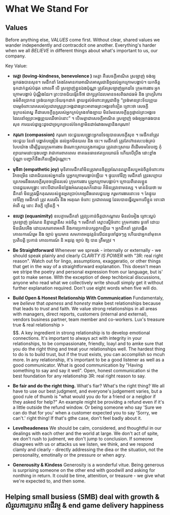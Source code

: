 # What We Stand For

## Values

Before anything else, *VALUES* come first. Without clear, shared values we wander independently and contracdcit one another. Everything's harder when we all *BELIEVE* in different things about what's important to us, our company.

Key Value: 

* **មេត្ដា (loving-kindness, benevolence )**
 មេត្ដា គឺសេចក្ដីអាណិត ស្រឡាញ់ ចង់ឲ្យអ្នកផងបានសុខ។ មេដឹកនាំ តែងតែមានការអាណិតអាសូរជានិច្ចដល់អ្នកក្រោមបង្គាប់។ យកចិត្ដទុកដាក់ខ្ពស់បំផុត ពោលគឺ បើ ស្រឡាញ់ខ្លួនឯងប៉ុណ្ណា ត្រូវតែស្រឡាញ់អ្នកដទៃ ក្រុមការងារ អ្នកក្រោមបង្គាប់ ប៉ុណ្ណឹងដែរ។ ព្រះបាទជ័យវរ្ម័នទី៧ ជាក្សត្រដែលមានទសពិធរាជធម៌ និង ព្រហ្មវិហារធម៌ពិតប្រាកដ ទ្រង់យកព្រះទ័យទុកដាក់ ខ្វាយខ្វល់ចំពោះរាស្ដ្រជានិច្ច “ទ្រង់មានព្រះទ័យព្រួយបារម្ភចំពោះរោគរបស់ប្រជារាស្ដ្រព្រះអង្គជាងព្រះអាពាធព្រះអង្គទៅទៀត ព្រោះថា សេចក្ដីទុក្របស់រាស្ដ្ គឺជាសេចក្ដីទុក្ខរបស់អ្នកគ្រប់គ្រងទាំងឡាយ មិនមែនសេចក្ដីទុក្ខផ្ទាល់ព្រះអង្គទេ ដែលនាំឲ្យព្រះអង្គព្រួយឈឺចាប់នោះ” ។ បើមេត្តាជាសេចក្តីអាណិត ស្រឡាញ់ ចង់ឲ្យអ្នកផងបានសុខ ការយល់ដូច្នេះដូចជាច្របូកច្របល់ចែកគ្នាមិនដាច់រវាងមេត្តានិងករុណា!
 
* **ករុណា (compassion)**
ករុណា ចេះជួយសង្គ្រោះអ្នកដទៃឲ្យបានសេចក្ដីសុខ ។ មេដឹកនាំត្រូវចេះជួយ នែនាំ បង្ហាត់បង្រៀន ដល់អ្នកមិនយល និង ចេះ។ មេដឹកនាំ ត្រូវតែហ៊ានលះបង់គ្រប់បែបយ៉ាង ដើម្បីជួយក្រុមការងារ
ដំណោះស្រាយក្នុងការជួយ ត្រូវដោះស្រាយ ពីដើមចមនៃបញ្ហ កុំព្យាយាមដោះចុងបញ្ហា វាជាការខាតពេល ខាតធនធានឥតប្រយោជន៍ ហើយបើប្រឹង ដោះខ្លាំងប៉ុណ្ណា បញ្ហាក៏នឹងកើនឡើងប៉ុណ្ណោះ។ 

* **មុទិតា (empathetic joy)**
មុទិតាមេដឹកនាំមិនត្រូវមានចិត្ដច្រណែនឈ្នានីសឬអន់ចិត្ដចំពោះការរីកចម្រើន ជោគជ័យរបស់អ្នកដទៃ ឬអ្នកក្រោមបង្គាប់ឡើយ ។ ផ្ទុយទៅវិញ មេដឹកនាំ ត្រូវសប្បាយត្រេកអរនឹងសេចក្ដីសុខចម្រើនរបស់ ក្រុមការងារ ឬអ្នកក្រោមបង្គាប់។ ក្រោយពីពេលខ្លួនបានជួយសង្គ្រោះ ទោះបីជាគេមិនថ្លែងអំណរគុណក៏ដោយ ក៏មិនត្រូវទោមនស្ស ។ មានន័យថា មេដឹកនាំ មិនត្រូវរម្លឹកគុណរបស់ខ្លួនអួតប្រាប់គេឲ្យដឹងពេលជួយអ្ន ករួមការងារនោះទេ ។ តែផ្ទុយទៅវិញ មេដឹកនាំ ត្រូវ សរសើរ និង អរគុណ ចំពោះ ប្រជាពលរដ្ឋ ដែលបានធ្វើល្អមកលើខ្លួន ទោះជាអំពើ ល្អ នោះ តិចក្ដី ច្រើនក្ដី ។

* **ឧបេក្ខា (equanimity)**
ឧបេក្ខាមេដឹកនាំ ត្រូវប្រកាន់ចិត្ដជាកណ្ដាល មិនលំអៀង ព្រោះស្អប់ ស្រឡាញ់ ច្រណែន និន្ទាឈ្នានីស អន់ចិត្ដ ។ មេដឹកនាំ ស្មោះស្មើចំពោះ ក្រុមការងារ ទូទៅ ដោយមិនរើសអើង ដោយសារភាព​អគតិ​ និងការប្រកាន់បក្សពួកឡើយ ។ អ្នកដឹកនាំ ត្រូវបង្កើតគោលការណ៍រួម និង ច្បាប់ មួយមាន សមភាពអនុវត្ដន៍លើជនទូទៅដូចៗគ្ន ហើយជាអ្នកនាំមុខគេប្រតិបត្ដិ ប្រកាន់ គោលការណ៍ និ អនុវត្ដ ច្បាប់ ឱ្យ បាន ត្រឹមត្រូវ ។

* **Be Straightforward** Whenever we spreak - internally or externally - we should speak plainly and clearly *CLARITY IS POWER* with "3R: real right reason". Watch out for lingo, assumptions, exaggeratio, or other things that get in the way of a straightforward explanation. This doesn't mean we stripe the poetry and personal expression from our language, but is' got to make sense. WIth the exception of deep techbnical discussions, anyone who read what we collectively write shoudl simply get it without further explanation required. Don't use eight words when five will do.

* **Build Open & Honest Relationship With Communication** Fundamentaly, we *believe* that *openess* and *honesty* make best relationships because that leads to *trust* and faith. We value strong relationships in all areas with managers, direct reports, customers (internal and external), vendors business partner, team member and co-workers.
Lux's treasure true & real relationship > $$$$$$. A key ingredient in strong relationship is to develop emotional connections. It's important to always act with integrity in your relationships, to be compassionate, friendly, loayl and to amke sure that you do the right thing and treat your relationships well. The hardest thing to do is to build trust, but if the trust exists, you can accomplish so mcuh more. 
In any relationship, it's important to be a good listener as well as a good communicator.
What is good communication by "Having something to say and say it well". Open, honest communication si the best foundation for any relationship 3R: real right reason to say.
 
* **Be fair and do the right thing.** What's fiar? What's the right thing? We all have to use our best judgment, and everyone's judgement varies, but a good rule of thumb is "what would you do for a friend or a neigbor if they asked for help?" An example might be providng a refund even if it's a little outside the refund window. Or being someone who say 'Sure we can do that for you' when a customer expected you to say 'Sorry, we can't.' right thing! If that's gthe case, don't feel badly about it.


* **Levelheadeness** We should be calm, considered, and thoughtful in our dealings with each other and the world at large. We don't act of spite, we don't rush to judment, we don't jump to conclusion. If someone disagrees with us or attacks us we listen, we think, and we respond clamly and clearly - directly addressing the diea or the situation, not the perosonality, emotinally or the pressure or when agry.

* **Generousity & Kindess** Generosity is a wonderful vitue. Being generous is surprising someone on the other end with goodwill and asking for nonthing in return. It could be time, attenition, or treasure - we give what we're expected to, and then some.

## Helping small busiess (SMB) deal with growth & សំរួលការប្រកប អាជីវម្ម & end game delivery happiness
